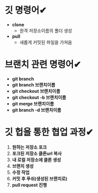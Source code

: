 # 깃 명령어✔



- **clone**
  - 원격 저장소이름의 폴더 생성
- **pull**
  - 새롭게 커밋된 파일을 가져옴





# 브랜치 관련 명령어✔



- **git branch**
- **git branch 브랜치이름**
- **git checkout 브랜치이름**
- **git checkout -b 브랜치이름**
- **git merge 브랜치이름**
- **git branch -d 브랜치이름**





# 깃 헙을 통한 협업 과정✔



1. **원하는 저장소 포크**
2. **포크된 저장소 클론url 복사**
3. **내 로컬 저장소에 클론 생성**
4. **브랜치 생성**
5. **수정 작업**
6. **커밋 후 푸쉬(생성된 브랜치로)**
7. **pull request 진행**